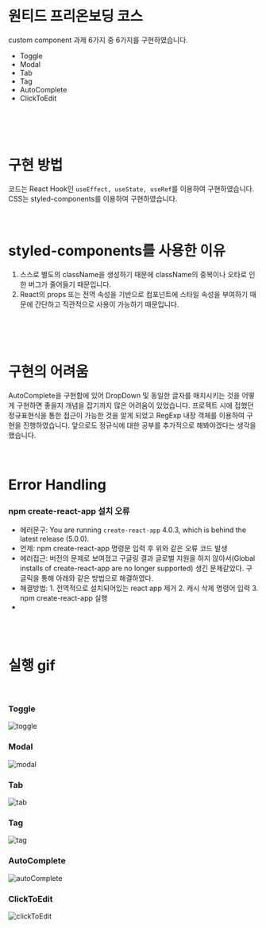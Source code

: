 # 원티드 프리온보딩 코스
custom component 과제 6가지 중 6가지를 구현하였습니다.

- Toggle
- Modal
- Tab
- Tag
- AutoComplete
- ClickToEdit
</br>
</br>
</br>

# 구현 방법
코드는 React Hook인 `useEffect, useState, useRef`를 이용하여 구현하였습니다.
CSS는 styled-components를 이용하여 구현하였습니다.
</br>
</br>
</br>

# styled-components를 사용한 이유
1. 스스로 별도의 className을 생성하기 때문에 className의 중복이나 오타로 인한 버그가 줄어들기 때문입니다.
2. React의 props 또는 전역 속성을 기반으로 컴포넌트에 스타일 속성을 부여하기 때문에 간단하고 직관적으로 사용이 가능하기 때문입니다.
</br>
</br>
</br>

# 구현의 어려움
AutoComplete을 구현함에 있어 DropDown 및 동일한 글자를 매치시키는 것을 어떻게 구현하면 좋을지 개념을 잡기까지 많은 어려움이 있었습니다. 
프로젝트 시에 접했던 정규표현식을 통한 접근이 가능한 것을 알게 되었고 RegExp 내장 객체를 이용하여 구현을 진행하였습니다. 
앞으로도 정규식에 대한 공부를 추가적으로 해봐야겠다는 생각을 했습니다.
</br>
</br>
</br>

# Error Handling
### npm create-react-app 설치 오류
- 에러문구: You are running `create-react-app` 4.0.3, which is behind the latest release (5.0.0).
- 언제: npm create-react-app 명령문 입력 후 위와 같은 오류 코드 발생
- 에러접근: 버전의 문제로 보여졌고 구글링 결과 글로벌 지원을 하지 않아서(Global installs of create-react-app are no longer supported) 생긴 문제같았다. 
          구글릭을 통해 아래와 같은 방법으로 해결하였다.
- 해결방법: 1. 전역적으로 설치되어있는 react app 제거 2. 캐시 삭제 명령어 입력 3. npm create-react-app 실행
- </br>
</br>
</br>

# 실행 gif
</br>

### Toggle
![toggle](https://user-images.githubusercontent.com/87534763/153128844-dc63c299-0ce1-4e1d-adf0-f9c176f461db.gif)
</br>

### Modal
![modal](https://user-images.githubusercontent.com/87534763/153128947-30203fb9-a25f-49e5-89c1-47bbee7d13da.gif)
</br>

### Tab
![tab](https://user-images.githubusercontent.com/87534763/153128981-da21c3fe-7c40-482d-a1f7-640081a429da.gif)
</br>

### Tag
![tag](https://user-images.githubusercontent.com/87534763/153128998-43577635-719d-4bdc-a120-a46b67c1126b.gif)
</br>

### AutoComplete
![autoComplete](https://user-images.githubusercontent.com/87534763/153129029-d6f48dfe-2f6e-4611-a0f1-c84b90d31f93.gif)
</br>

### ClickToEdit
![clickToEdit](https://user-images.githubusercontent.com/87534763/153129089-b3c0622c-a04d-4ec9-98f6-97aa7fdecdd6.gif)
